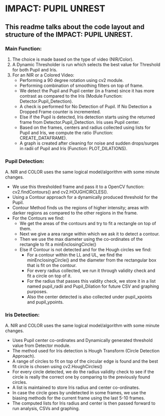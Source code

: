 # **IMPACT: PUPIL UNREST**

## This readme talks about the code layout and structure of the IMPACT: PUPIL UNREST.

### Main Function:
1. The choice is made based on the type of video (NIR/Color).
2. A Dynamic Thresholder is run which selects the best value for Threshold for both Pupil and Iris.
3. For an NIR or a Colored Video:
   * Performing a 90 degree rotation using cv2 module.
   * Performing combination of smoothing filters on top of frame.
   * We detect the Pupil and Pupil center (in a frame) since it has more contrast as compared to the Iris (Module Function: Detector.Pupil_Detection).
   * A check is performed for No Detection of Pupil. If No Detection a Dropped Frame counter is incremented.
   * Else if the Pupil is detected, Iris detection starts using the returned frame from Detector.Pupil_Detection. Iris uses Pupil center.
   * Based on the frames, centers and radius collected using lists for Pupil and Iris, we compute the ratio (Function: CREATE_DATAFRAME).
   * A graph is created after cleaning for noise and sudden drops/surges in radii of Pupil and Iris (Function: PLOT_DILATIONS).


### Pupil Detection:
A. NIR and COLOR uses the same logical model/algorithm with some minute changes.
  * We use this thresholded frame and pass it to a OpenCV function: cv2.findContours() and cv2.HOUGHCIRCLES().
  * Using a Contour approach for a dynamically produced threshold for the Pupil.
  * Contour Method finds us the regions of higher intensity; areas with darker regions as compared to the other regions in the frame.
  * For the Contours we find:
    * We get the areas of the contours and try to fit a rectangle on top of them.
    * Next we give a area range within which we ask it to detect a contour.
    * Then we use the max diameter using the co-ordinates of the rectangle to fit a minEnclosingCircle()
    * Else if Contour is not detected and for the Hough circles we find:
      * For a contour within the LL and UL, we find the minEnclosingCircle() and the diameter from the rectangular box that is fit on the contour.
      * For every radius collected, we run it through validity check and fit a circle on top of it.
      * For the radius that passes this valdity check, we store it in a list named pupil_radii and Pupil_Dilation for future CSV and graphing purposes.
      * Also the center detected is also collected under pupil_xpoints and pupil_ypoints.


### Iris Detection:
A. NIR and COLOR uses the same logical model/algorithm with some minute changes.
  * Uses Pupil center co-ordinates and Dynamically generated threshold value from Detector module.
  * The method used for Iris detection is Hough Transform (Circle Detection Approach).
  * A range of circles to fit on top of the circular edge is found and the best fit circle is chosen using cv2.HoughCircles()
  * For every circle detected, we do the radius validity check to see if the circle is really the correct one by comparing to the previously found circles.
  * A list is maintained to store Iris radius and center co-ordinates.
  * In case the circle goes by undetected in some frames, we use the biasing methods for the current frame using the last 5-10 frames.
  * The computed lists for Iris radius and center is then passed forward to run analysis, CSVs and graphing.
